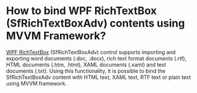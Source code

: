 # How to bind WPF RichTextBox (SfRichTextBoxAdv) contents using MVVM Framework?

[WPF RichTextBox](https://www.syncfusion.com/wpf-controls/richtextbox) (SfRichTextBoxAdv) control supports importing and exporting word documents (.doc, .docx), rich text format documents (.rtf), HTML documents (.htm, .html), XAML documents (.xaml) and text documents (.txt). Using this functionality, it is possible to bind the SfRichTextBoxAdv content with HTML text, XAML text, RTF text or plain text using MVVM framework.